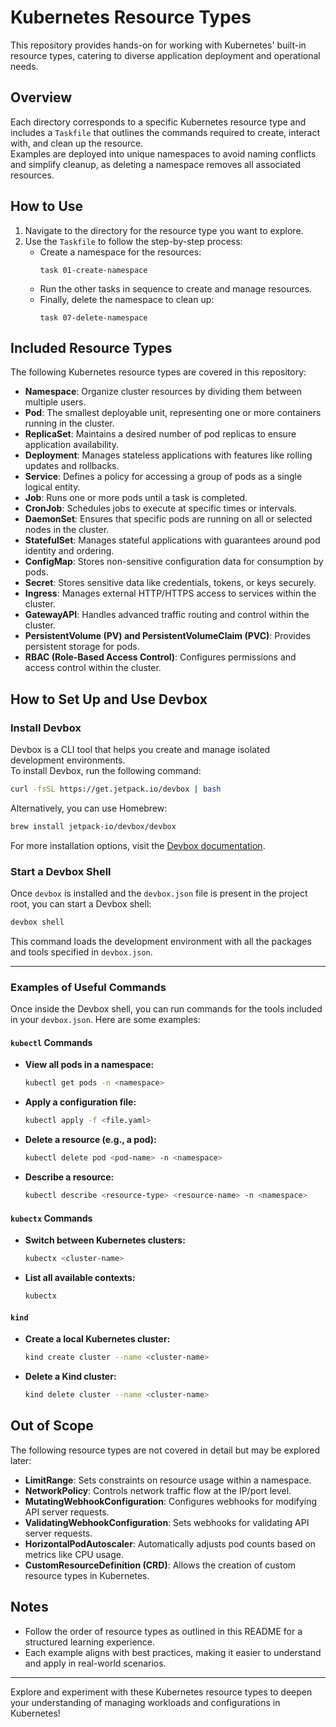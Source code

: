 # Kubernetes Resource Types

This repository provides hands-on for working with Kubernetes' built-in resource types, catering to diverse application deployment and operational needs.

## Overview

Each directory corresponds to a specific Kubernetes resource type and includes a `Taskfile` that outlines the commands required to create, interact with, and clean up the resource.  
Examples are deployed into unique namespaces to avoid naming conflicts and simplify cleanup, as deleting a namespace removes all associated resources.

## How to Use

1. Navigate to the directory for the resource type you want to explore.
2. Use the `Taskfile` to follow the step-by-step process:
   - Create a namespace for the resources:
     ```
     task 01-create-namespace
     ```
   - Run the other tasks in sequence to create and manage resources.
   - Finally, delete the namespace to clean up:
     ```
     task 07-delete-namespace
     ```

## Included Resource Types

The following Kubernetes resource types are covered in this repository:  

- **Namespace**: Organize cluster resources by dividing them between multiple users.  
- **Pod**: The smallest deployable unit, representing one or more containers running in the cluster.  
- **ReplicaSet**: Maintains a desired number of pod replicas to ensure application availability.  
- **Deployment**: Manages stateless applications with features like rolling updates and rollbacks.  
- **Service**: Defines a policy for accessing a group of pods as a single logical entity.  
- **Job**: Runs one or more pods until a task is completed.  
- **CronJob**: Schedules jobs to execute at specific times or intervals.  
- **DaemonSet**: Ensures that specific pods are running on all or selected nodes in the cluster.  
- **StatefulSet**: Manages stateful applications with guarantees around pod identity and ordering.  
- **ConfigMap**: Stores non-sensitive configuration data for consumption by pods.  
- **Secret**: Stores sensitive data like credentials, tokens, or keys securely.  
- **Ingress**: Manages external HTTP/HTTPS access to services within the cluster.  
- **GatewayAPI**: Handles advanced traffic routing and control within the cluster.  
- **PersistentVolume (PV) and PersistentVolumeClaim (PVC)**: Provides persistent storage for pods.  
- **RBAC (Role-Based Access Control)**: Configures permissions and access control within the cluster.

## How to Set Up and Use Devbox

### Install Devbox

Devbox is a CLI tool that helps you create and manage isolated development environments.  
To install Devbox, run the following command:  

```bash
curl -fsSL https://get.jetpack.io/devbox | bash
```

Alternatively, you can use Homebrew:  

```bash
brew install jetpack-io/devbox/devbox
```

For more installation options, visit the [Devbox documentation](https://jetpack.io/devbox/docs/installation/).

### Start a Devbox Shell

Once `devbox` is installed and the `devbox.json` file is present in the project root, you can start a Devbox shell:  

```bash
devbox shell
```

This command loads the development environment with all the packages and tools specified in `devbox.json`.

---

### Examples of Useful Commands

Once inside the Devbox shell, you can run commands for the tools included in your `devbox.json`. Here are some examples:

#### **`kubectl` Commands**
- **View all pods in a namespace:**  
  ```bash
  kubectl get pods -n <namespace>
  ```
- **Apply a configuration file:**  
  ```bash
  kubectl apply -f <file.yaml>
  ```
- **Delete a resource (e.g., a pod):**  
  ```bash
  kubectl delete pod <pod-name> -n <namespace>
  ```
- **Describe a resource:**  
  ```bash
  kubectl describe <resource-type> <resource-name> -n <namespace>
  ```

#### **`kubectx` Commands**
- **Switch between Kubernetes clusters:**  
  ```bash
  kubectx <cluster-name>
  ```
- **List all available contexts:**  
  ```bash
  kubectx
  ```

#### **`kind`**
- **Create a local Kubernetes cluster:**  
  ```bash
  kind create cluster --name <cluster-name>
  ```
- **Delete a Kind cluster:**  
  ```bash
  kind delete cluster --name <cluster-name>
  ```

## Out of Scope

The following resource types are not covered in detail but may be explored later:  

- **LimitRange**: Sets constraints on resource usage within a namespace.  
- **NetworkPolicy**: Controls network traffic flow at the IP/port level.  
- **MutatingWebhookConfiguration**: Configures webhooks for modifying API server requests.  
- **ValidatingWebhookConfiguration**: Sets webhooks for validating API server requests.  
- **HorizontalPodAutoscaler**: Automatically adjusts pod counts based on metrics like CPU usage.  
- **CustomResourceDefinition (CRD)**: Allows the creation of custom resource types in Kubernetes.  

## Notes

- Follow the order of resource types as outlined in this README for a structured learning experience.  
- Each example aligns with best practices, making it easier to understand and apply in real-world scenarios.  

---

Explore and experiment with these Kubernetes resource types to deepen your understanding of managing workloads and configurations in Kubernetes!

